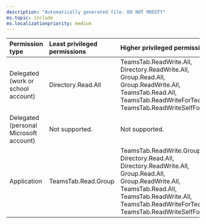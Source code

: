 ```yaml
---
description: "Automatically generated file. DO NOT MODIFY"
ms.topic: include
ms.localizationpriority: medium
---
```


|Permission type|Least privileged permissions|Higher privileged permissions|
|:---|:---|:---|
|Delegated (work or school account)|Directory.Read.All|TeamsTab.ReadWrite.All, Directory.ReadWrite.All, Group.Read.All, Group.ReadWrite.All, TeamsTab.Read.All, TeamsTab.ReadWriteForTeam, TeamsTab.ReadWriteSelfForTeam|
|Delegated (personal Microsoft account)|Not supported.|Not supported.|
|Application|TeamsTab.Read.Group|TeamsTab.ReadWrite.Group, Directory.Read.All, Directory.ReadWrite.All, Group.Read.All, Group.ReadWrite.All, TeamsTab.Read.All, TeamsTab.ReadWrite.All, TeamsTab.ReadWriteForTeam.All, TeamsTab.ReadWriteSelfForTeam.All|

